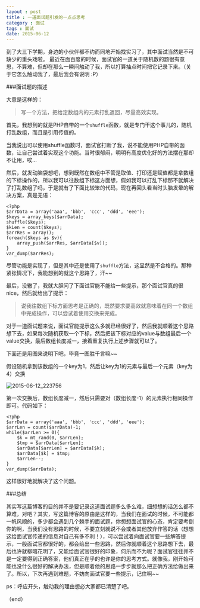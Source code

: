 ```yaml
---
layout : post
title : 一道面试题引发的一点点思考
category : 面试
tags : 面试
date: 2015-06-12
---
```

到了大三下学期，身边的小伙伴都不约而同地开始找实习了，其中面试当然是不可缺少的重头戏啦。
最近在面百度的时候，面试官的一道关于随机数的题很有意思，不算难，但却在那么一瞬间触动了我，所以打算抽点时间把它记录下来。（关于它怎么触动我了，最后我会有说明 :P）

<!--more-->

###面试题的描述

大意是这样的：

> 写一个方法，把给定数组内的元素打乱返回，尽量高效实现。

首先，我想到的就是PHP自带的一个`shuffle`函数，就是专门干这个事儿的，随机打乱数组，而且是引用传值的。

当我说出可以使用shuffle函数时，面试官打断了我，说不能使用PHP自带的函数，让自己尝试着实现这个功能。当时很郁闷，明明有高度优化好的方法摆在那却不让用，唉...

然后，就发动脑袋想吧，想到既然在数组中不管是取值、打印还是赋值都是拿数组的下标操作的，所以我可以往数组下标这方面想，假如我可以打乱下标那不就解决了打乱数组了吗，于是就有了下面比较笨的代码，现在再回头看当时头脑发晕的解决方案，真是无语：

	<?php
	$arrData = array('aaa', 'bbb', 'ccc', 'ddd', 'eee');
	$keys = array_keys($arrData);
	shuffle($keys);
	$kLen = count($keys);
	$arrRes = array();
	foreach($keys as $v){
	    array_push($arrRes, $arrData[$v]);
	}
	var_dump($arrRes);

尽管功能是实现了，但是其中还是使用了`shuffle`方法，这显然是不合格的。那种紧张情况下，我能想到的就这个思路了，汗~~

最后，没辙了，我就大胆问了下面试官能不能给一些提示，那个面试官真的很nice，然后就给出了提示：

> 说我往数组下标方面思考是正确的，既然要求要高效就意味着在同一个数组中完成操作，可以尝试着使用交换来完成。

对于一道面试题来说，面试官能提示这么多就已经很好了，然后我就顺着这个思路想下去，如果每次随机获取一个下标，然后把该下标对应的value与数组最后一个value交换，最后数组长度减一，接着重复执行上述步骤就可以了。

下面还是用图来说明下吧，毕竟一图胜千言嘛~~

假设随机拿到该数组的一个key为1，然后让key为1的元素与最后一个元素（key为4）交换

![2015-06-12_223756](https://wx4.sinaimg.cn/large/b09f1c9dgy1g1qkxqrw3wj20mv07dt9b.jpg)

第一次交换后，数组长度减一，然后只需要对（数组长度-1）的元素执行相同操作即可。代码如下：

	<?php
	$arrData = array('aaa', 'bbb', 'ccc', 'ddd', 'eee');
	$arrLen = count($arrData)-1;
	while($arrLen >= 0){
    	$k = mt_rand(0, $arrLen);
    	$tmp = $arrData[$arrLen];
    	$arrData[$arrLen] = $arrData[$k];
    	$arrData[$k] = $tmp;
    	$arrLen--;
	}
	var_dump($arrData);

这样很好地就解决了这个问题。

###总结

其实写这篇博客的目的并不是要记录这道面试题多么多么难，细想想的话怎么都不算难，对吧？其实，写这篇博客的原由是这样的，当我们在面试的时候，不可能都一帆风顺的，多少都会遇到几个棘手的面试题，你想想面试官的心态，肯定要考倒你的啊，当我们没有思路的时候，不要立刻就说不会或者其他放弃作答的话（想想这给面试官传递的信息对自己有多不利！），可以尝试着向面试官要一些解答提示，一般面试官都很好的，都会给出一些思路，然后你就顺着这个思路想下去，最后也许就柳暗花明了，又能给面试官很好的印象，何乐而不为呢？面试官往往并不是一定要得到正确答案，他们真正在乎的也许是你的思考方式。就像我，刚开始可能也没什么很好的解决办法，但是顺着他的思路一步步就那么把正确方法给做出来了。所以，下次再遇到难题，不妨向面试官要一些提示，记住啊~~

ps：呼应开头，触动我的理由想必大家都已清楚了吧。

（end）
